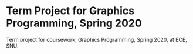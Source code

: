 # Term Project for Graphics Programming, Spring 2020
Term project for coursework, Graphics Programming, Spring 2020, at ECE, SNU.
